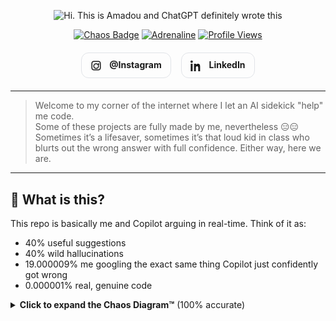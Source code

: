 <!-- Centered title w/ fun typing banner -->
<p align="center">
  <img alt="Hi. This is Amadou and ChatGPT definitely wrote this" src="https://readme-typing-svg.demolab.com?font=Fira+Code&size=26&pause=1200&color=16C60C&center=true&vCenter=true&width=900&lines=Hi.+This+is+Amadou+and+ChatGPT+definitely+wrote+this;Except+some+projects+are+100%+me+%F0%9F%98%91;Copilot+is+my+frenemy+%F0%9F%A4%AA%F0%9F%92%BB">
</p>

<!-- Cute stat/badge row -->
<p align="center">
  <a href="#-what-is-this"><img alt="Chaos Badge" src="https://img.shields.io/badge/Chaos-licensed-green?style=for-the-badge"></a>
  <a href="#-why"><img alt="Adrenaline" src="https://img.shields.io/badge/Adrenaline-High-orange?style=for-the-badge"></a>
  <a href="https://github.com/eatoure"><img alt="Profile Views" src="https://komarev.com/ghpvc/?username=eatoure&style=for-the-badge"></a>
</p>

<!-- Social buttons with inline SVG icons -->
<p align="center">
  <a href="https://instagram.com/amadouirving" title="Instagram" style="text-decoration:none;">
    <span style="display:inline-block;padding:10px 14px;margin:6px;border-radius:12px;border:1px solid #e1e4e8;">
      <!-- Instagram SVG -->
      <svg xmlns="http://www.w3.org/2000/svg" width="18" height="18" style="vertical-align:middle;margin-right:8px" viewBox="0 0 24 24" fill="currentColor"><path d="M7 2C4.243 2 2 4.243 2 7v10c0 2.757 2.243 5 5 5h10c2.757 0 5-2.243 5-5V7c0-2.757-2.243-5-5-5H7zm0 2h10a3 3 0 013 3v10a3 3 0 01-3 3H7a3 3 0 01-3-3V7a3 3 0 013-3zm5 3a6 6 0 100 12 6 6 0 000-12zm0 2a4 4 0 110 8 4 4 0 010-8zm5.5-2a1.5 1.5 0 100 3 1.5 1.5 0 000-3z"/></svg>
      <strong>@Instagram    </strong>
    </span>
  </a>

  <a href="https://www.linkedin.com/in/elhadjiatoure" title="LinkedIn" style="text-decoration:none;">
    <span style="display:inline-block;padding:10px 14px;margin:6px;border-radius:12px;border:1px solid #e1e4e8;">
      <!-- LinkedIn SVG -->
      <svg xmlns="http://www.w3.org/2000/svg" width="18" height="18" style="vertical-align:middle;margin-right:8px" viewBox="0 0 24 24" fill="currentColor"><path d="M4.983 3.5C4.983 4.88 3.88 6 2.5 6S0 4.88 0 3.5 1.12 1 2.5 1s2.483 1.12 2.483 2.5zM.5 8h4V24h-4V8zm7.5 0h3.84v2.185h.055c.534-1.012 1.84-2.08 3.79-2.08 4.056 0 4.805 2.67 4.805 6.145V24h-4v-6.99c0-1.667-.03-3.81-2.323-3.81-2.326 0-2.681 1.816-2.681 3.693V24h-4V8z"/></svg>
      <strong>LinkedIn</strong>
    </span>
  </a>
</p>

---

<!-- OG intro, kept and lightly zhuzhed -->
> Welcome to my corner of the internet where I let an AI sidekick "help" me code.  
> Some of these projects are fully made by me, nevertheless 😑😑  
> Sometimes it’s a lifesaver, sometimes it’s that loud kid in class who blurts out the wrong answer with full confidence. Either way, here we are.

---

## 🧩 What is this?
This repo is basically me and Copilot arguing in real-time. Think of it as:
- 40% useful suggestions  
- 40% wild hallucinations  
- 19.000009% me googling the exact same thing Copilot just confidently got wrong  
- 0.000001% real, genuine code

<details>
  <summary><b>Click to expand the Chaos Diagram™</b> (100% accurate)</summary>
  <br>
  
  ```text
  Human Brain ─────┐
                   ├───> 👨🏾‍💻 commits -> ✅ sometimes works
  Copilot ─────────┘
  
  if (works) {
      celebrate();
  } else {
      blame("ChatGPT & Copilot"); // obviously
  }
MIT License (chaos aught to be free)
